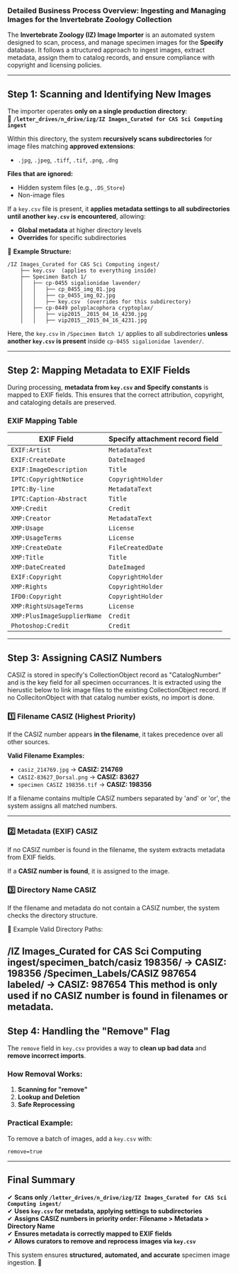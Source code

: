 ### **Detailed Business Process Overview: Ingesting and Managing Images for the Invertebrate Zoology Collection**

The **Invertebrate Zoology (IZ) Image Importer** is an automated system designed to scan, process, and manage specimen images for the **Specify** database. It follows a structured approach to ingest images, extract metadata, assign them to catalog records, and ensure compliance with copyright and licensing policies.

---

## **Step 1: Scanning and Identifying New Images**
The importer operates **only on a single production directory**:  
📂 **`/letter_drives/n_drive/izg/IZ Images_Curated for CAS Sci Computing ingest`**

Within this directory, the system **recursively scans subdirectories** for image files matching **approved extensions**:
- `.jpg`, `.jpeg`, `.tiff`, `.tif`, `.png`, `.dng`

**Files that are ignored:**
- Hidden system files (e.g., `.DS_Store`)
- Non-image files

If a `key.csv` file is present, it **applies metadata settings to all subdirectories** **until another `key.csv` is encountered**, allowing:
- **Global metadata** at higher directory levels
- **Overrides** for specific subdirectories

🔹 **Example Structure:**
```
/IZ Images_Curated for CAS Sci Computing ingest/
    ├── key.csv  (applies to everything inside)
    ├── Specimen Batch 1/
    │   ├── cp-0455 sigalionidae lavender/
    │   │   ├── cp_0455_img_01.jpg
    │   │   ├── cp_0455_img_02.jpg
    │   │   ├── key.csv  (overrides for this subdirectory)
    │   ├── cp-0449 polyplacophora cryptoplax/
    │   │   ├── vip2015__2015_04_16_4230.jpg
    │   │   ├── vip2015__2015_04_16_4231.jpg
```
Here, the `key.csv` in `/Specimen Batch 1/` applies to all subdirectories **unless another `key.csv` is present** inside `cp-0455 sigalionidae lavender/`.

---

## **Step 2: Mapping Metadata to EXIF Fields**
During processing, **metadata from `key.csv` and Specify constants** is mapped to EXIF fields. This ensures that the correct attribution, copyright, and cataloging details are preserved.

### **EXIF Mapping Table**
| **EXIF Field**                         | **Specify attachment record  field** |
|-----------------------------------------|--------------------------------------|
| `EXIF:Artist`                           | `MetadataText`                       |
| `EXIF:CreateDate`                       | `DateImaged`                         |
| `EXIF:ImageDescription`                 | `Title`                              |
| `IPTC:CopyrightNotice`                  | `CopyrightHolder`                    |
| `IPTC:By-line`                          | `MetadataText`                       |
| `IPTC:Caption-Abstract`                 | `Title`                              |
| `XMP:Credit`                            | `Credit`                             |
| `XMP:Creator`                           | `MetadataText`                       |
| `XMP:Usage`                             | `License`                            |
| `XMP:UsageTerms`                        | `License`                            |
| `XMP:CreateDate`                        | `FileCreatedDate`                    |
| `XMP:Title`                             | `Title`                              |
| `XMP:DateCreated`                       | `DateImaged`                         |
| `EXIF:Copyright`                        | `CopyrightHolder`                    |
| `XMP:Rights`                            | `CopyrightHolder`                    |
| `IFD0:Copyright`                        | `CopyrightHolder`                    |
| `XMP:RightsUsageTerms`                  | `License`                            |
| `XMP:PlusImageSupplierName`             | `Credit`                             |
| `Photoshop:Credit`                      | `Credit`                             |


---

## **Step 3: Assigning CASIZ Numbers**
CASIZ is stored in specify's CollectionObject record as "CatalogNumber" and is the key field for all 
specimen occurrances. It is extracted using the hierustic below to link image files to the existing 
CollectionObject record. If no CollecitonObject with that catalog number exists,  no import is 
done.
### **1️⃣ Filename CASIZ (Highest Priority)**
If the CASIZ number appears **in the filename**, it takes precedence over all other sources.

**Valid Filename Examples:**
- `casiz_214769.jpg` → **CASIZ: 214769**
- `CASIZ-83627_Dorsal.png` → **CASIZ: 83627**
- `specimen CASIZ 198356.tif` → **CASIZ: 198356**

If a filename contains multiple CASIZ numbers separated by 'and' or 'or', the system assigns all matched 
numbers.

---

### **2️⃣ Metadata (EXIF) CASIZ**
If no CASIZ number is found in the filename, the system extracts metadata from EXIF fields.


If a **CASIZ number is found**, it is assigned to the image.

### **3️⃣ Directory Name CASIZ**
If the filename and metadata do not contain a CASIZ number, the system checks the directory structure.

🔹 Example Valid Directory Paths:

/IZ Images_Curated for CAS Sci Computing ingest/specimen_batch/casiz 198356/ → CASIZ: 198356
/Specimen_Labels/CASIZ 987654 labeled/ → CASIZ: 987654
This method is only used if no CASIZ number is found in filenames or metadata.
---

## **Step 4: Handling the "Remove" Flag**
The `remove` field in `key.csv` provides a way to **clean up bad data** and **remove incorrect imports**.

### **How Removal Works:**
1. **Scanning for "remove"**
2. **Lookup and Deletion**
3. **Safe Reprocessing**

### **Practical Example:**
To remove a batch of images, add a `key.csv` with:
```
remove=true
```

---

## **Final Summary**
✔ **Scans only `/letter_drives/n_drive/izg/IZ Images_Curated for CAS Sci Computing ingest/`**  
✔ **Uses `key.csv` for metadata, applying settings to subdirectories**  
✔ **Assigns CASIZ numbers in priority order: Filename > Metadata > Directory Name**  
✔ **Ensures metadata is correctly mapped to EXIF fields**  
✔ **Allows curators to remove and reprocess images via `key.csv`**  

This system ensures **structured, automated, and accurate** specimen image ingestion. 🚀


